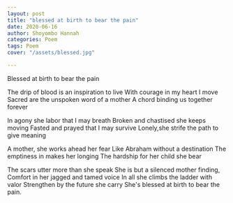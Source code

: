 ```yaml
---
layout: post
title: "blessed at birth to bear the pain"
date: 2020-06-16
author: Shoyombo Hannah
categories: Poem
tags: Poem
cover: "/assets/blessed.jpg"

---
```


Blessed at birth to bear the pain 

The drip of blood is an inspiration to live
With courage in my heart I  move
 Sacred are the unspoken word of a mother 
A chord  binding  us together forever

In agony she labor that I may breath
Broken and chastised she keeps moving
Fasted and prayed that I may survive
Lonely,she strife the path to give meaning

A mother, she works ahead her fear
Like Abraham without a destination
The emptiness in makes her longing
The hardship for her child she bear

The scars utter more than she speak
She is but a silenced mother finding,
Comfort in her jagged and tamed voice
In all she climbs the ladder with valor
Strengthen by the future she carry
She's blessed at birth to bear the pain.

